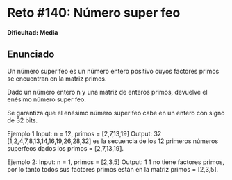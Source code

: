 # Reto #140: Número super feo

#### Dificultad: Media

## Enunciado

Un número super feo es un número entero positivo cuyos factores primos se encuentran en la matriz primos.

Dado un número entero n y una matriz de enteros primos, devuelve el enésimo número super feo.

Se garantiza que el enésimo número super feo cabe en un entero con signo de 32 bits.

Ejemplo 1
Input: n = 12, primos = [2,7,13,19]
Output: 32
[1,2,4,7,8,13,14,16,19,26,28,32] es la secuencia de los 12 primeros números superfeos dados los primos = [2,7,13,19].

Ejemplo 2:
Input: n = 1, primos = [2,3,5]
Output: 1
1 no tiene factores primos, por lo tanto todos sus factores primos están en la matriz primos = [2,3,5].
